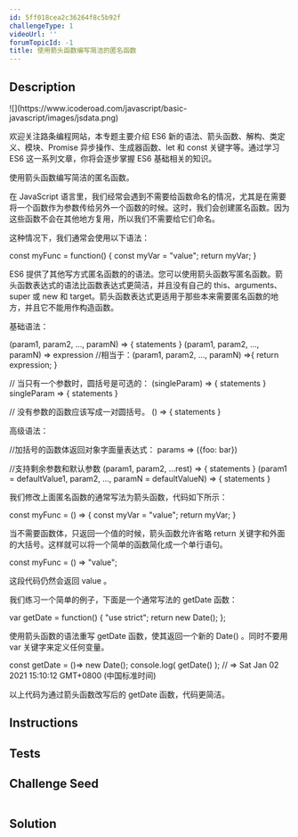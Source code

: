 ```yaml
---
id: 5ff018cea2c36264f8c5b92f
challengeType: 1
videoUrl: ''
forumTopicId: -1
title: 使用箭头函数编写简洁的匿名函数
---
```


## Description
<section id='description'>
![](https://www.icoderoad.com/javascript/basic-javascript/images/jsdata.png)

欢迎关注路条编程网站，本专题主要介绍 ES6 新的语法、箭头函数、解构、类定义、模块、Promise 异步操作、生成器函数、let 和 const 关键字等。通过学习  ES6 这一系列文章，你将会逐步掌握  ES6 基础相关的知识。
	
使用箭头函数编写简洁的匿名函数。

在 JavaScript 语言里，我们经常会遇到不需要给函数命名的情况，尤其是在需要将一个函数作为参数传给另外一个函数的时候。这时，我们会创建匿名函数。因为这些函数不会在其他地方复用，所以我们不需要给它们命名。

这种情况下，我们通常会使用以下语法：

const myFunc = function() {
  const myVar = "value";
  return myVar;
}

ES6 提供了其他写方式匿名函数的的语法。您可以使用箭头函数写匿名函数。箭头函数表达式的语法比函数表达式更简洁，并且没有自己的 this、arguments、super 或 new 和 target。箭头函数表达式更适用于那些本来需要匿名函数的地方，并且它不能用作构造函数。

基础语法：

(param1, param2, …, paramN) => { statements }
(param1, param2, …, paramN) => expression
//相当于：(param1, param2, …, paramN) =>{ return expression; }

// 当只有一个参数时，圆括号是可选的：
(singleParam) => { statements }
singleParam => { statements }

// 没有参数的函数应该写成一对圆括号。
() => { statements }

高级语法：

//加括号的函数体返回对象字面量表达式：
params => ({foo: bar})

//支持剩余参数和默认参数
(param1, param2, ...rest) => { statements }
(param1 = defaultValue1, param2, …, paramN = defaultValueN) => {
statements }


我们修改上面匿名函数的通常写法为箭头函数，代码如下所示：

const myFunc = () => {
  const myVar = "value";
  return myVar;
}

当不需要函数体，只返回一个值的时候，箭头函数允许省略 return 关键字和外面的大括号。这样就可以将一个简单的函数简化成一个单行语句。

const myFunc = () => "value";

这段代码仍然会返回 value 。

我们练习一个简单的例子，下面是一个通常写法的 getDate 函数：

var getDate = function() {
  "use strict";
  return new Date();
};

使用箭头函数的语法重写 getDate 函数，使其返回一个新的 Date() 。同时不要用 var 关键字来定义任何变量。

const getDate = ()=> new Date();
console.log( getDate() ); // => Sat Jan 02 2021 15:10:12 GMT+0800 (中国标准时间)

以上代码为通过箭头函数改写后的 getDate 函数，代码更简洁。

</section>

## Instructions
<section id='instructions'>

</section>

## Tests
<section id='tests'>

</section>

## Challenge Seed
<section id='challengeSeed'>

<div id='js-seed'>

```js

```

</div>



</section>

## Solution
<section id='solution'>


</section>
